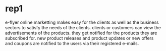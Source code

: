 # rep1
e-flyer
online marketting makes easy for the clients as well as the business sectors to satisfy the needs of the clients.
clients or customers can view the advertisements of the products.
they get notified for the products they are subscribed for.
new product releases and product updates or new offers and coupons are notified to the users via their registered e-mails.
